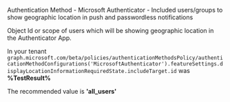 Authentication Method - Microsoft Authenticator - Included users/groups to show geographic location in push and passwordless notifications

Object Id or scope of users which will be showing geographic location in the Authenticator App.

<!--- Results --->

In your tenant `graph.microsoft.com/beta/policies/authenticationMethodsPolicy/authenticationMethodConfigurations('MicrosoftAuthenticator').featureSettings.displayLocationInformationRequiredState.includeTarget.id` was **%TestResult%**

The recommended value is **'all_users'**
